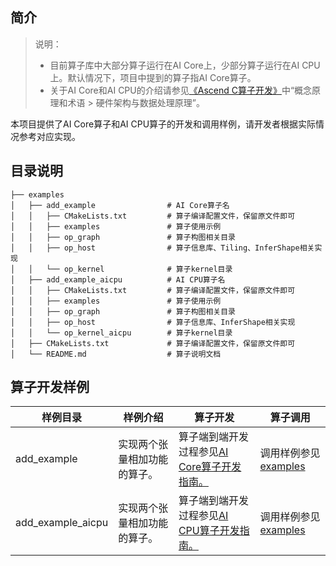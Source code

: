 ## 简介

> 说明：
> - 目前算子库中大部分算子运行在AI Core上，少部分算子运行在AI CPU上。默认情况下，项目中提到的算子指AI Core算子。
> - 关于AI Core和AI CPU的介绍请参见[《Ascend C算子开发》](https://hiascend.com/document/redirect/CannCommunityOpdevAscendC)中“概念原理和术语 > 硬件架构与数据处理原理”。

本项目提供了AI Core算子和AI CPU算子的开发和调用样例，请开发者根据实际情况参考对应实现。

## 目录说明
```
├── examples                       
│   ├── add_example                # AI Core算子名
│   │   ├── CMakeLists.txt         # 算子编译配置文件，保留原文件即可   
│   │   ├── examples               # 算子使用示例
│   │   ├── op_graph               # 算子构图相关目录
│   │   ├── op_host                # 算子信息库、Tiling、InferShape相关实现
│   │   └── op_kernel              # 算子kernel目录
│   ├── add_example_aicpu          # AI CPU算子名
│   │   ├── CMakeLists.txt         # 算子编译配置文件，保留原文件即可   
│   │   ├── examples               # 算子使用示例
│   │   ├── op_graph               # 算子构图相关目录
│   │   ├── op_host                # 算子信息库、InferShape相关实现
│   │   └── op_kernel_aicpu        # 算子kernel目录
│   ├── CMakeLists.txt             # 算子编译配置文件，保留原文件即可
│   └── README.md                  # 算子说明文档

```

## 算子开发样例
|样例目录| 	样例介绍	           |算子开发|算子调用 |
|---|------------------|---|---|
| add_example | 	实现两个张量相加功能的算子。	 | 算子端到端开发过程参见[AI Core算子开发指南。](../docs/context/aicore_develop_guide.md) |调用样例参见[examples](./add_example/examples/)|
|add_example_aicpu| 	实现两个张量相加功能的算子。	 |算子端到端开发过程参见[AI CPU算子开发指南。](../docs/context/aicpu_develop_guide.md)| 调用样例参见[examples](./add_example_aicpu/examples/) |